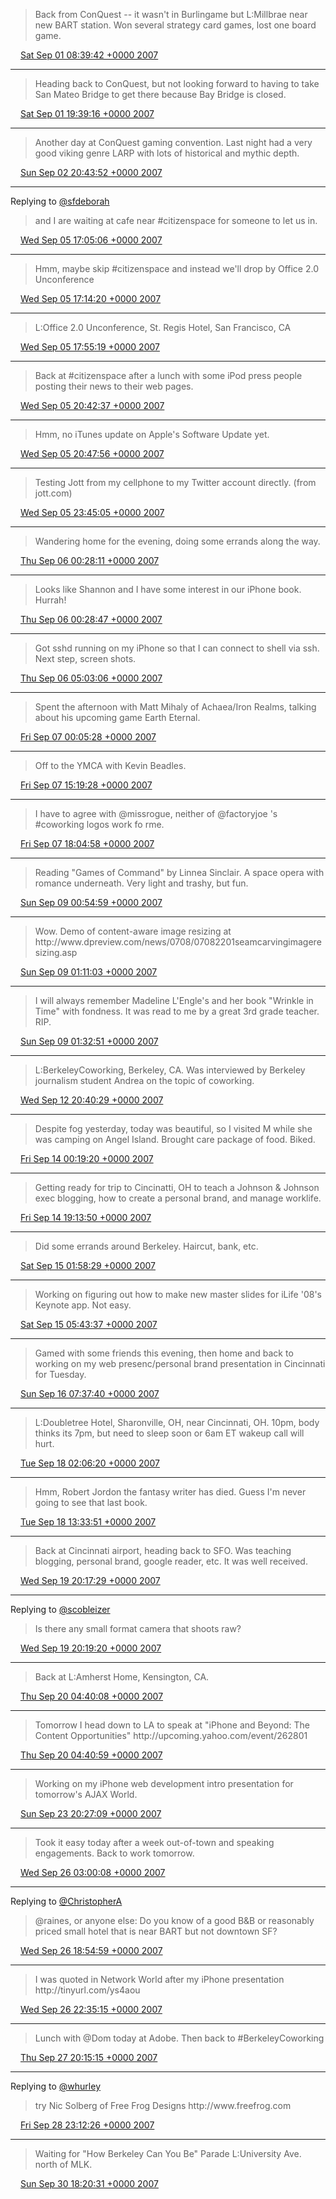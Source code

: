 > Back from ConQuest \-\- it wasn't in Burlingame but L:Millbrae near new BART station\. Won several strategy card games, lost one board game\.

<img src="../../media/tweet.ico" width="12" /> [Sat Sep 01 08:39:42 +0000 2007](https://twitter.com/ChristopherA/status/240682642)

----

> Heading back to ConQuest, but not looking forward to having to take San Mateo Bridge to get there because Bay Bridge is closed\.

<img src="../../media/tweet.ico" width="12" /> [Sat Sep 01 19:39:16 +0000 2007](https://twitter.com/ChristopherA/status/241454292)

----

> Another day at ConQuest gaming convention\. Last night had a very good viking genre LARP with lots of historical and mythic depth\.

<img src="../../media/tweet.ico" width="12" /> [Sun Sep 02 20:43:52 +0000 2007](https://twitter.com/ChristopherA/status/243075792)

----

Replying to [@sfdeborah](https://twitter.com/sfdeborah/status/236141632)

> and I are waiting at cafe near \#citizenspace for someone to let us in\.

<img src="../../media/tweet.ico" width="12" /> [Wed Sep 05 17:05:06 +0000 2007](https://twitter.com/ChristopherA/status/249240682)

----

> Hmm, maybe skip \#citizenspace and instead we'll drop by Office 2\.0 Unconference

<img src="../../media/tweet.ico" width="12" /> [Wed Sep 05 17:14:20 +0000 2007](https://twitter.com/ChristopherA/status/249264182)

----

> L:Office 2\.0 Unconference, St\. Regis Hotel, San Francisco, CA

<img src="../../media/tweet.ico" width="12" /> [Wed Sep 05 17:55:19 +0000 2007](https://twitter.com/ChristopherA/status/249374812)

----

> Back at \#citizenspace after a lunch with some iPod press people posting their news to their web pages\.

<img src="../../media/tweet.ico" width="12" /> [Wed Sep 05 20:42:37 +0000 2007](https://twitter.com/ChristopherA/status/249704942)

----

> Hmm, no iTunes update on Apple's Software Update yet\.

<img src="../../media/tweet.ico" width="12" /> [Wed Sep 05 20:47:56 +0000 2007](https://twitter.com/ChristopherA/status/249713242)

----

> Testing Jott from my cellphone to my Twitter account directly\. \(from jott\.com\)

<img src="../../media/tweet.ico" width="12" /> [Wed Sep 05 23:45:05 +0000 2007](https://twitter.com/ChristopherA/status/249988222)

----

> Wandering home for the evening, doing some errands along the way\.

<img src="../../media/tweet.ico" width="12" /> [Thu Sep 06 00:28:11 +0000 2007](https://twitter.com/ChristopherA/status/250055922)

----

> Looks like Shannon and I have some interest in our iPhone book\. Hurrah\!

<img src="../../media/tweet.ico" width="12" /> [Thu Sep 06 00:28:47 +0000 2007](https://twitter.com/ChristopherA/status/250056832)

----

> Got sshd running on my iPhone so that I can connect to shell via ssh\. Next step, screen shots\.

<img src="../../media/tweet.ico" width="12" /> [Thu Sep 06 05:03:06 +0000 2007](https://twitter.com/ChristopherA/status/250505772)

----

> Spent the afternoon with Matt Mihaly of Achaea/Iron Realms, talking about his upcoming game Earth Eternal\.

<img src="../../media/tweet.ico" width="12" /> [Fri Sep 07 00:05:28 +0000 2007](https://twitter.com/ChristopherA/status/251505302)

----

> Off to the YMCA with Kevin Beadles\.

<img src="../../media/tweet.ico" width="12" /> [Fri Sep 07 15:19:28 +0000 2007](https://twitter.com/ChristopherA/status/253034232)

----

> I have to agree with @missrogue, neither of @factoryjoe 's \#coworking logos work fo rme\.

<img src="../../media/tweet.ico" width="12" /> [Fri Sep 07 18:04:58 +0000 2007](https://twitter.com/ChristopherA/status/253343072)

----

> Reading "Games of Command" by Linnea Sinclair\. A space opera with romance underneath\. Very light and trashy, but fun\.

<img src="../../media/tweet.ico" width="12" /> [Sun Sep 09 00:54:59 +0000 2007](https://twitter.com/ChristopherA/status/255708212)

----

> Wow\. Demo of content\-aware image resizing at http://www\.dpreview\.com/news/0708/07082201seamcarvingimageresizing\.asp

<img src="../../media/tweet.ico" width="12" /> [Sun Sep 09 01:11:03 +0000 2007](https://twitter.com/ChristopherA/status/255727382)

----

> I will always remember Madeline L'Engle's and her book "Wrinkle in Time" with fondness\. It was read to me by a great 3rd grade teacher\. RIP\.

<img src="../../media/tweet.ico" width="12" /> [Sun Sep 09 01:32:51 +0000 2007](https://twitter.com/ChristopherA/status/255753092)

----

> L:BerkeleyCoworking, Berkeley, CA\. Was interviewed by Berkeley journalism student Andrea on the topic of coworking\.

<img src="../../media/tweet.ico" width="12" /> [Wed Sep 12 20:40:29 +0000 2007](https://twitter.com/ChristopherA/status/264493262)

----

> Despite fog yesterday, today was beautiful, so I visited M while she was camping on Angel Island\. Brought care package of food\. Biked\.

<img src="../../media/tweet.ico" width="12" /> [Fri Sep 14 00:19:20 +0000 2007](https://twitter.com/ChristopherA/status/267209152)

----

> Getting ready for trip to Cincinatti, OH to teach a Johnson & Johnson exec blogging, how to create a personal brand, and manage worklife\.

<img src="../../media/tweet.ico" width="12" /> [Fri Sep 14 19:13:50 +0000 2007](https://twitter.com/ChristopherA/status/269103452)

----

> Did some errands around Berkeley\. Haircut, bank, etc\.

<img src="../../media/tweet.ico" width="12" /> [Sat Sep 15 01:58:29 +0000 2007](https://twitter.com/ChristopherA/status/269688512)

----

> Working on figuring out how to make new master slides for iLife '08's Keynote app\. Not easy\.

<img src="../../media/tweet.ico" width="12" /> [Sat Sep 15 05:43:37 +0000 2007](https://twitter.com/ChristopherA/status/269974042)

----

> Gamed with some friends this evening, then home and back to working on my web presenc/personal brand presentation in Cincinnati for Tuesday\.

<img src="../../media/tweet.ico" width="12" /> [Sun Sep 16 07:37:40 +0000 2007](https://twitter.com/ChristopherA/status/271917062)

----

> L:Doubletree Hotel, Sharonville, OH, near Cincinnati, OH\. 10pm, body thinks its 7pm, but need to sleep soon or 6am ET wakeup call will hurt\.

<img src="../../media/tweet.ico" width="12" /> [Tue Sep 18 02:06:20 +0000 2007](https://twitter.com/ChristopherA/status/275653272)

----

> Hmm, Robert Jordon the fantasy writer has died\. Guess I'm never going to see that last book\.

<img src="../../media/tweet.ico" width="12" /> [Tue Sep 18 13:33:51 +0000 2007](https://twitter.com/ChristopherA/status/276702952)

----

> Back at Cincinnati airport, heading back to SFO\. Was teaching blogging, personal brand, google reader, etc\. It was well received\.

<img src="../../media/tweet.ico" width="12" /> [Wed Sep 19 20:17:29 +0000 2007](https://twitter.com/ChristopherA/status/279949372)

----

Replying to [@scobleizer](https://twitter.com/Scobleizer/status/279950482)

> Is there any small format camera that shoots raw?

<img src="../../media/tweet.ico" width="12" /> [Wed Sep 19 20:19:20 +0000 2007](https://twitter.com/ChristopherA/status/279952462)

----

> Back at L:Amherst Home, Kensington, CA\.

<img src="../../media/tweet.ico" width="12" /> [Thu Sep 20 04:40:08 +0000 2007](https://twitter.com/ChristopherA/status/280741602)

----

> Tomorrow I head down to LA to speak at "iPhone and Beyond: The Content Opportunities" http://upcoming\.yahoo\.com/event/262801

<img src="../../media/tweet.ico" width="12" /> [Thu Sep 20 04:40:59 +0000 2007](https://twitter.com/ChristopherA/status/280742842)

----

> Working on my iPhone web development intro presentation for tomorrow's AJAX World\.

<img src="../../media/tweet.ico" width="12" /> [Sun Sep 23 20:27:09 +0000 2007](https://twitter.com/ChristopherA/status/288472032)

----

> Took it easy today after a week out\-of\-town and speaking engagements\. Back to work tomorrow\.

<img src="../../media/tweet.ico" width="12" /> [Wed Sep 26 03:00:08 +0000 2007](https://twitter.com/ChristopherA/status/293535572)

----

Replying to [@ChristopherA](https://twitter.com/raines/status/293705992)

> @raines, or anyone else: Do you know of a good B&B or reasonably priced small hotel that is near BART but not downtown SF?

<img src="../../media/tweet.ico" width="12" /> [Wed Sep 26 18:54:59 +0000 2007](https://twitter.com/ChristopherA/status/295007182)

----

> I was quoted in Network World after my iPhone presentation http://tinyurl\.com/ys4aou

<img src="../../media/tweet.ico" width="12" /> [Wed Sep 26 22:35:15 +0000 2007](https://twitter.com/ChristopherA/status/295369132)

----

> Lunch with @Dom today at Adobe\. Then back to \#BerkeleyCoworking

<img src="../../media/tweet.ico" width="12" /> [Thu Sep 27 20:15:15 +0000 2007](https://twitter.com/ChristopherA/status/297355002)

----

Replying to [@whurley](https://twitter.com/whurley/status/299587292)

> try Nic Solberg of Free Frog Designs http://www\.freefrog\.com

<img src="../../media/tweet.ico" width="12" /> [Fri Sep 28 23:12:26 +0000 2007](https://twitter.com/ChristopherA/status/300007142)

----

> Waiting for "How Berkeley Can You Be" Parade L:University Ave\. north of MLK\.

<img src="../../media/tweet.ico" width="12" /> [Sun Sep 30 18:20:31 +0000 2007](https://twitter.com/ChristopherA/status/303370442)